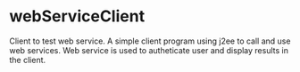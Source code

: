 webServiceClient
================

Client to test web service. A simple client program using j2ee to call and use web services. Web service is used to autheticate user and 
display results in the client.
